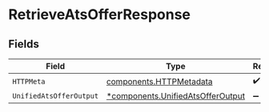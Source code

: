 # RetrieveAtsOfferResponse


## Fields

| Field                                                                                 | Type                                                                                  | Required                                                                              | Description                                                                           |
| ------------------------------------------------------------------------------------- | ------------------------------------------------------------------------------------- | ------------------------------------------------------------------------------------- | ------------------------------------------------------------------------------------- |
| `HTTPMeta`                                                                            | [components.HTTPMetadata](../../models/components/httpmetadata.md)                    | :heavy_check_mark:                                                                    | N/A                                                                                   |
| `UnifiedAtsOfferOutput`                                                               | [*components.UnifiedAtsOfferOutput](../../models/components/unifiedatsofferoutput.md) | :heavy_minus_sign:                                                                    | N/A                                                                                   |
